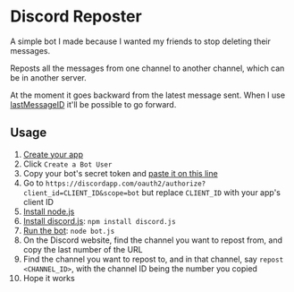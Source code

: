 # Discord Reposter
A simple bot I made because I wanted my friends to stop deleting their messages.

Reposts all the messages from one channel to another channel, which can be in another server.

At the moment it goes backward from the latest message sent. When I use [lastMessageID](https://discord.js.org/#/docs/main/stable/class/TextChannel?scrollTo=lastMessageID) it'll be possible to go forward.

## Usage
1. [Create your app](https://discordapp.com/developers/applications/me)
2. Click `Create a Bot User`
3. Copy your bot's secret token and [paste it on this line](https://github.com/MysteryPancake/Discord-Reposter/blob/master/bot.js#L8)
4. Go to `https://discordapp.com/oauth2/authorize?client_id=CLIENT_ID&scope=bot` but replace `CLIENT_ID` with your app's client ID
5. [Install node.js](https://nodejs.org/en/download)
6. [Install discord.js](https://github.com/hydrabolt/discord.js): `npm install discord.js`
7. [Run the bot](https://github.com/MysteryPancake/Discord-Reposter/blob/master/bot.js): `node bot.js`
8. On the Discord website, find the channel you want to repost from, and copy the last number of the URL
9. Find the channel you want to repost to, and in that channel, say `repost <CHANNEL_ID>`, with the channel ID being the number you copied
10. Hope it works
